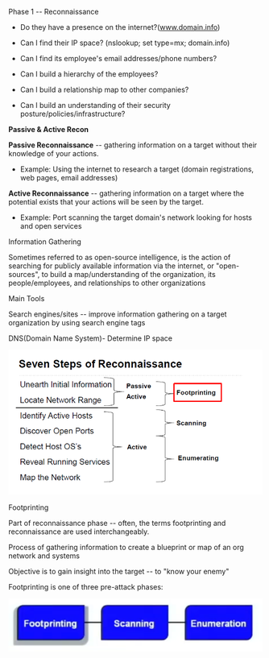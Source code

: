 Phase 1 -- Reconnaissance

-   Do they have a presence on the internet?(www.domain.info)

-   Can I find their IP space? (nslookup; set type=mx; domain.info)

-   Can I find its employee's email addresses/phone numbers?

-   Can I build a hierarchy of the employees?

-   Can I build a relationship map to other companies?

-   Can I build an understanding of their security
    posture/policies/infrastructure?

**Passive & Active Recon**

**Passive Reconnaissance** -- gathering information on a target without
their knowledge of your actions.

-   Example: Using the internet to research a target (domain
    registrations, web pages, email addresses)

**Active Reconnaissance** -- gathering information on a target where the
potential exists that your actions will be seen by the target.

-   Example: Port scanning the target domain's network looking for hosts
    and open services

Information Gathering

Sometimes referred to as open-source intelligence, is the action of
searching for publicly available information via the internet, or
"open-sources", to build a map/understanding of the organization, its
people/employees, and relationships to other organizations

Main Tools

Search engines/sites -- improve information gathering on a target
organization by using search engine tags

DNS(Domain Name System)- Determine IP space

![](media/image1.png)

Footprinting

Part of reconnaissance phase -- often, the terms footprinting and
reconnaissance are used interchangeably.

Process of gathering information to create a blueprint or map of an org
network and systems

Objective is to gain insight into the target -- to "know your enemy"

Footprinting is one of three pre-attack phases:

![](media/image2.png)
